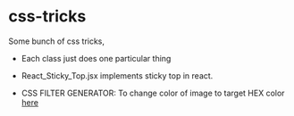 # css-tricks

Some bunch of css tricks, 

- Each class just does one particular thing

- React_Sticky_Top.jsx implements sticky top in react. 

- CSS FILTER GENERATOR: To change color of image to target HEX color [here](https://codepen.io/sosuke/pen/Pjoqqp)
